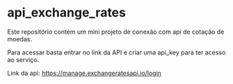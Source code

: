 # api_exchange_rates
Este repositório contém um mini projeto de conexão com api de cotação de moedas.

Para acessar basta entrar no link da API e criar uma api_key para ter acesso ao serviço.

Link da api:
https://manage.exchangeratesapi.io/login
